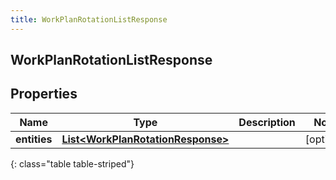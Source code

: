 ```yaml
---
title: WorkPlanRotationListResponse
---
```


## WorkPlanRotationListResponse

## Properties

| Name         | Type                                                                                         | Description | Notes      |
| ------------ | -------------------------------------------------------------------------------------------- | ----------- | ---------- |
| **entities** | <!----><!---->[**List&lt;WorkPlanRotationResponse&gt;**](WorkPlanRotationResponse.md)<!----> |             | [optional] |

{: class="table table-striped"}
